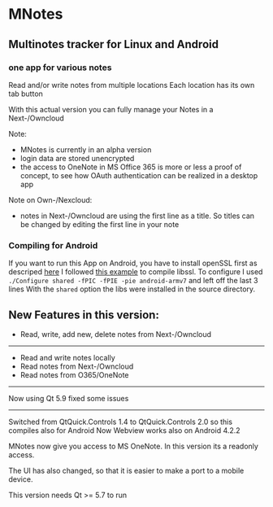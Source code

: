 # MNotes

## Multinotes tracker for Linux and Android
### one app for various notes

Read and/or write notes from multiple locations
Each location has its own tab button

With this actual version you can fully manage your Notes
in a Next-/Owncloud

Note:
* MNotes is currently in an alpha version
* login data are stored unencrypted
* the access to OneNote in MS Office 365 is more or less a proof of concept, to see how OAuth authentication can be realized in a desktop app

Note on Own-/Nexcloud:
* notes in Next-/Owncloud are using the first line as a title.
So titles can be changed by editing the first line in your note

### Compiling for Android

If you want to run this App on Android, you have to install openSSL first as descriped [here](http://doc.qt.io/qt-5/opensslsupport.html)
I followed [this example](https://www.ip6.li/node/52) to compile libssl.
To configure I used `./Configure shared -fPIC -fPIE -pie android-armv7` and left off the last 3 lines
With the `shared` option the libs were installed in the source directory.

**New Features in this version:**
-----------------------------

* Read, write, add new, delete notes from Next-/Owncloud

-----------------------------

* Read and write notes locally
* Read notes from Next-/Owncloud
* Read notes from O365/OneNote 

-------------------------
Now using Qt 5.9
fixed some issues

-------------------------
Switched from QtQuick.Controls 1.4 to QtQuick.Controls 2.0 so this compiles also for Android
Now Webview works also on Android 4.2.2

MNotes now give you access to MS OneNote.
In this version its a readonly access.


The UI has also changed, so that it is easier to make a port to a mobile device.

This version needs Qt >= 5.7 to run

 
